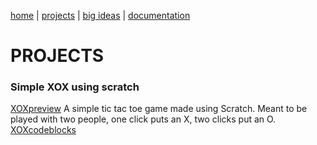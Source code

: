 [home](https://sanduran.github.io) | [projects](https://sanduran.github.io/projects) | [big ideas](https://sanduran.github.io/big_ideas) | [documentation](https://sanduran.github.io/documentation)

# PROJECTS
### Simple XOX using scratch
[XOXpreview](assets/scratchXOX/XOXpreview.gif)
A simple tic tac toe game made using Scratch.
Meant to be played with two people, one click puts an X, two clicks put an O.
[XOXcodeblocks](assets/scratchXOX/XOXcodeblocks.png)

